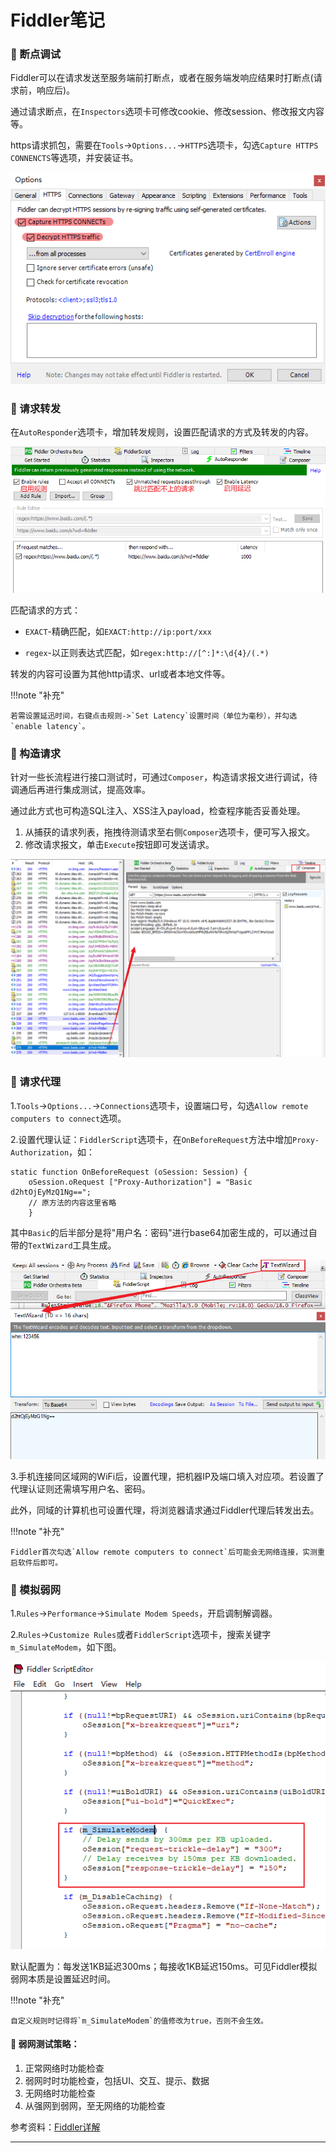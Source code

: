 # Fiddler笔记

### 🚁 断点调试

Fiddler可以在请求发送至服务端前打断点，或者在服务端发响应结果时打断点(请求前，响应后)。

通过请求断点，在`Inspectors`选项卡可修改cookie、修改session、修改报文内容等。

https请求抓包，需要在`Tools`->`Options...`->`HTTPS`选项卡，勾选`Capture HTTPS CONNENCTS`等选项，并安装证书。

![img.png](image/https.png)

### 🚁 请求转发

在`AutoResponder`选项卡，增加转发规则，设置匹配请求的方式及转发的内容。

![img.png](image/AutoResponder.png)

匹配请求的方式：

*  `EXACT`-精确匹配，如`EXACT:http://ip:port/xxx`

*  `regex`-以正则表达式匹配，如`regex:http://[^:]*:\d{4}/(.*)`

转发的内容可设置为其他http请求、url或者本地文件等。

!!!note "补充"

	若需设置延迅时间，右键点击规则->`Set Latency`设置时间（单位为毫秒），并勾选`enable latency`。

### 🚁 构造请求

针对一些长流程进行接口测试时，可通过`Composer`，构造请求报文进行调试，待调通后再进行集成测试，提高效率。

通过此方式也可构造SQL注入、XSS注入payload，检查程序能否妥善处理。

1. 从捕获的请求列表，拖拽待测请求至右侧`Composer`选项卡，便可写入报文。
2. 修改请求报文，单击`Execute`按钮即可发送请求。

![img.png](image/Composer.png)

### 🚁 请求代理

1.`Tools`->`Options...`->`Connections`选项卡，设置端口号，勾选`Allow remote computers to connect`选项。

2.设置代理认证：`FiddlerScript`选项卡，在`OnBeforeRequest`方法中增加`Proxy-Authorization`，如：

```
static function OnBeforeRequest (oSession: Session) {
    oSession.oRequest ["Proxy-Authorization"] = "Basic d2htOjEyMzQ1Ng==";
    // 原方法的内容这里省略
    }
```

其中`Basic`的后半部分是将"用户名：密码"进行base64加密生成的，可以通过自带的`TextWizard`工具生成。

![img.png](image/TextWizard.png)

3.手机连接同区域网的WiFi后，设置代理，把机器IP及端口填入对应项。若设置了代理认证则还需填写用户名、密码。

此外，同域的计算机也可设置代理，将浏览器请求通过Fiddler代理后转发出去。

!!!note "补充"

    Fiddler首次勾选`Allow remote computers to connect`后可能会无网络连接，实测重启软件后即可。

### 🚁 模拟弱网

1.`Rules`->`Performance`->`Simulate Modem Speeds`，开启调制解调器。

2.`Rules`->`Customize Rules`或者`FiddlerScript`选项卡，搜索关键字`m_SimulateModem`，如下图。

![img.png](image/m_SimulateModem.png)

默认配置为：每发送1KB延迟300ms；每接收1KB延迟150ms。可见Fiddler模拟弱网本质是设置延迟时间。

!!!note "补充"

    自定义规则时记得将`m_SimulateModem`的值修改为true，否则不会生效。

#### 🔧 弱网测试策略：

1. 正常网络时功能检查
2. 弱网时时功能检查，包括UI、交互、提示、数据
3. 无网络时功能检查
4. 从强网到弱网，至无网络的功能检查

参考资料：[Fiddler详解](https://www.cnblogs.com/cty136/p/11479142.html)

---
